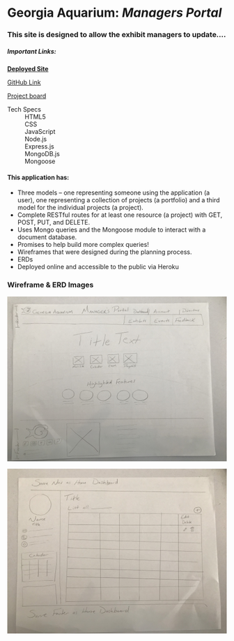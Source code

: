 # Georgia Aquarium: _Managers Portal_

### This site is designed to allow the exhibit managers to update....

##### Important Links:
[**Deployed Site**](www.google.com)

[GitHub Link](https://github.com/brittmagee/SEI23-Project2)

[Project board](https://github.com/brittmagee/SEI23-Project2/projects/1)

<dl>
  <dt>Tech Specs</dt>
    <dd>HTML5</dd>
    <dd>CSS</dd>
    <dd>JavaScript</dd>
    <dd>Node.js</dd>
    <dd>Express.js</dd>
    <dd>MongoDB.js</dd>
    <dd>Mongoose</dd>
</dl>

#### This application has: 

* Three models – one representing someone using the application (a user), one representing a collection of projects (a portfolio) and a third model for the individual projects (a project).
* Complete RESTful routes for at least one resource (a project) with GET, POST, PUT, and DELETE.
* Uses Mongo queries and the Mongoose module to interact with a document database.
* Promises to help build more complex queries!
* Wireframes that were designed during the planning process.
* ERDs
* Deployed online and accessible to the public via Heroku

### Wireframe & ERD Images
![alt text](./Images/wireframe1 "Wireframe 1")

![alt text](./Images/wireframe2 "Wireframe 2")
